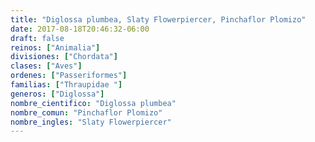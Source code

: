 ```yaml
---
title: "Diglossa plumbea, Slaty Flowerpiercer, Pinchaflor Plomizo"
date: 2017-08-18T20:46:32-06:00
draft: false
reinos: ["Animalia"]
divisiones: ["Chordata"]
clases: ["Aves"]
ordenes: ["Passeriformes"]
familias: ["Thraupidae "]
generos: ["Diglossa"]
nombre_cientifico: "Diglossa plumbea"
nombre_comun: "Pinchaflor Plomizo"
nombre_ingles: "Slaty Flowerpiercer"
---
```

